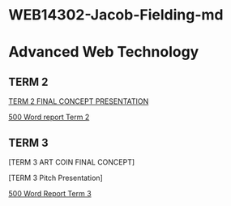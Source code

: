 # WEB14302-Jacob-Fielding-md

# Advanced Web Technology

## TERM 2 

[TERM 2 FINAL CONCEPT PRESENTATION](https://github.com/Jacobisagit/WEB14302-Jacob-Fielding-md/blob/master/PENNY%20UP.pdf)

[500 Word report Term 2](https://github.com/Jacobisagit/WEB14302-Jacob-Fielding-md/blob/master/TERM%202%20500%20word%20report%20Final.pdf)

## TERM 3

[TERM 3 ART COIN FINAL CONCEPT]

[TERM 3 Pitch Presentation]

[500 Word Report Term 3](https://github.com/Jacobisagit/WEB14302-Jacob-Fielding-md/blob/master/TERM%203%20500%20Word%20Report%20Final.pdf)

